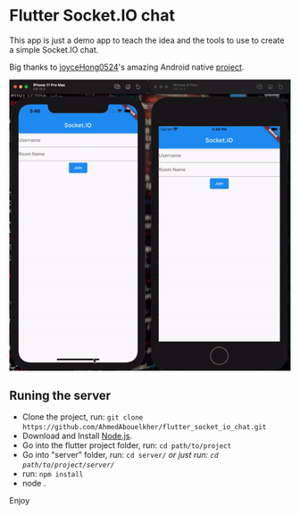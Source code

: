 # Flutter Socket.IO chat
This app is just a demo app to teach the idea and the tools to use to create a simple Socket.IO chat.

 Big thanks to [joyceHong0524](https://github.com/joyceHong0524)'s amazing Android native [project](https://github.com/joyceHong0524/socket.io_android).


<img src="screenshots/demo.gif">

## Runing the server 

- Clone the project, run: `git clone https://github.com/AhmedAbouelkher/flutter_socket_io_chat.git`
- Download and Install [Node.js](https://nodejs.org/en/download/).
- Go into the flutter project folder, run: `cd path/to/project`
- Go into "server" folder, run: `cd server/` *or just run: `cd path/to/project/server/`*
- run: `npm install`
- node .


Enjoy